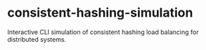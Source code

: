 # consistent-hashing-simulation
Interactive CLI simulation of consistent hashing load balancing for distributed systems.
